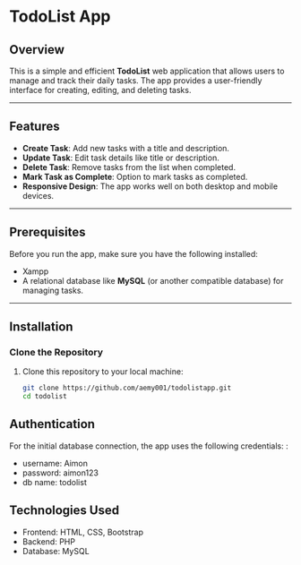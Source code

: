 # TodoList App

## Overview

This is a simple and efficient **TodoList** web application that allows users to manage and track their daily tasks. The app provides a user-friendly interface for creating, editing, and deleting tasks.

---

## Features

- **Create Task**: Add new tasks with a title and description.
- **Update Task**: Edit task details like title or description.
- **Delete Task**: Remove tasks from the list when completed.
- **Mark Task as Complete**: Option to mark tasks as completed.
- **Responsive Design**: The app works well on both desktop and mobile devices.

---

## Prerequisites

Before you run the app, make sure you have the following installed:
- Xampp 
- A relational database like **MySQL** (or another compatible database) for managing tasks.

---

## Installation

### Clone the Repository

1. Clone this repository to your local machine:
   ```bash
   git clone https://github.com/aemy001/todolistapp.git
   cd todolist


## Authentication
For the initial database connection, the app uses the following credentials: :
- username: Aimon
- password: aimon123 
- db name: todolist

## Technologies Used
- Frontend: HTML, CSS, Bootstrap
- Backend: PHP
- Database: MySQL

